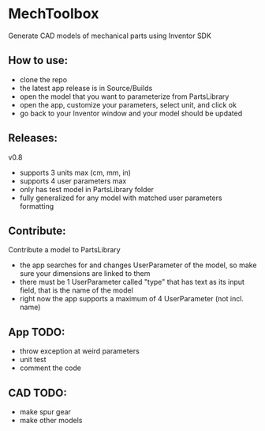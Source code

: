 # MechToolbox
Generate CAD models of mechanical parts using Inventor SDK

## How to use:
- clone the repo
- the latest app release is in Source/Builds
- open the model that you want to parameterize from PartsLibrary
- open the app, customize your parameters, select unit, and click ok
- go back to your Inventor window and your model should be updated

## Releases:
v0.8
- supports 3 units max (cm, mm, in)
- supports 4 user parameters max
- only has test model in PartsLibrary folder
- fully generalized for any model with matched user parameters formatting

## Contribute:
Contribute a model to PartsLibrary
- the app searches for and changes UserParameter of the model, so make sure your dimensions are linked to them
- there must be 1 UserParameter called "type" that has text as its input field, that is the name of the model
- right now the app supports a maximum of 4 UserParameter (not incl. name) 

## App TODO:
- throw exception at weird parameters
- unit test
- comment the code

## CAD TODO:
- make spur gear
- make other models